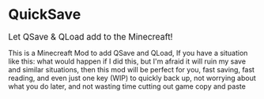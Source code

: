 # QuickSave

<big>Let QSave & QLoad add to the Minecreaft!</big>

This is a Minecreaft Mod to add QSave and QLoad, If you have a situation like this: what would happen if I did this, but
I'm afraid it will ruin my save and similar situations, then this mod will be perfect for you, fast saving, fast
reading, and even just one key (WIP) to quickly back up, not worrying about what you do later, and not wasting time
cutting out game copy and paste